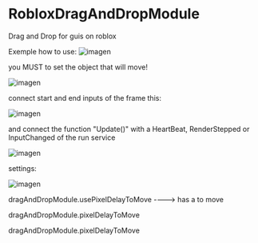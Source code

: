 # RobloxDragAndDropModule
Drag and Drop for guis on roblox

Exemple how to use:
![imagen](https://github.com/user-attachments/assets/d2b38acb-65c5-4609-9caf-387a7c005eca)


you MUST to set the object that will move!

![imagen](https://github.com/user-attachments/assets/d060240c-cc7a-4a9e-b29f-8ce71f1a78f8)

connect start and end inputs of the frame this:

![imagen](https://github.com/user-attachments/assets/6eb1ef32-d73d-4878-8fb9-e8d2ad533401)

and connect the function "Update()" with a HeartBeat, RenderStepped or InputChanged of the run service

![imagen](https://github.com/user-attachments/assets/d76c1974-39e2-47b0-917d-aaa039238a65)


settings:

![imagen](https://github.com/user-attachments/assets/cba21123-23db-4c02-8387-017729f8f159)


dragAndDropModule.usePixelDelayToMove ----> has a to move

dragAndDropModule.pixelDelayToMove

dragAndDropModule.pixelDelayToMove
